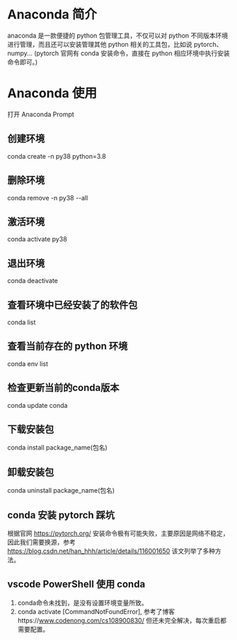 # Anaconda 简介
anaconda 是一款便捷的 python 包管理工具，不仅可以对 python 不同版本环境进行管理，而且还可以安装管理其他 python 相关的工具包，比如说 pytorch、numpy...
(pytorch 官网有 conda 安装命令，直接在 python 相应环境中执行安装命令即可。)

# Anaconda 使用
打开 Anaconda Prompt
## 创建环境
conda create -n py38 python=3.8

## 删除环境
conda remove -n py38 --all

## 激活环境
conda activate py38

## 退出环境
conda deactivate

## 查看环境中已经安装了的软件包
conda list

## 查看当前存在的 python 环境
conda env list

## 检查更新当前的conda版本
conda update conda

## 下载安装包
conda install package_name(包名)

## 卸载安装包
conda uninstall package_name(包名)

## conda 安装 pytorch 踩坑
根据官网 https://pytorch.org/ 安装命令极有可能失败，主要原因是网络不稳定，因此我们需要换源，参考 https://blog.csdn.net/han_hhh/article/details/116001650 该文列举了多种方法。

## vscode PowerShell 使用 conda
1. conda命令未找到，是没有设置环境变量所致。
2. conda activate [CommandNotFoundError], 参考了博客https://www.codenong.com/cs108900830/ 但还未完全解决，每次重启都需要配置。